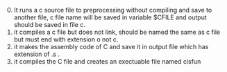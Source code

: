 0) It runs a c source file to preprocessing without compiling and save to another file, c file name will be saved in variable $CFILE and output should be saved in file c.
1) it compiles a c file but does not link, should be named the same as c file but must end with extension o not c.
2) it makes the assembly code of C and save it in output file which has extension of .s .
3) it compiles the C file and creates an exectuable file named cisfun
